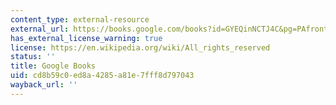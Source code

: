 ```yaml
---
content_type: external-resource
external_url: https://books.google.com/books?id=GYEQinNCTJ4C&pg=PAfrontcover#v=onepage&q&f=false
has_external_license_warning: true
license: https://en.wikipedia.org/wiki/All_rights_reserved
status: ''
title: Google Books
uid: cd8b59c0-ed8a-4285-a81e-7fff8d797043
wayback_url: ''
---
```


